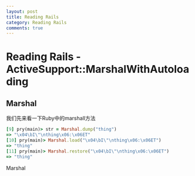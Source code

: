 ```yaml
---
layout: post
title: Reading Rails
category: Reading Rails
comments: true
---
```


# Reading Rails - ActiveSupport::MarshalWithAutoloading

## Marshal
我们先来看一下Ruby中的marshall方法

~~~rb
[9] pry(main)> str = Marshal.dump("thing")
=> "\x04\bI\"\nthing\x06:\x06ET"
[10] pry(main)> Marshal.load("\x04\bI\"\nthing\x06:\x06ET")
=> "thing"
[11] pry(main)> Marshal.restore("\x04\bI\"\nthing\x06:\x06ET")
=> "thing"
~~~
Marshal
